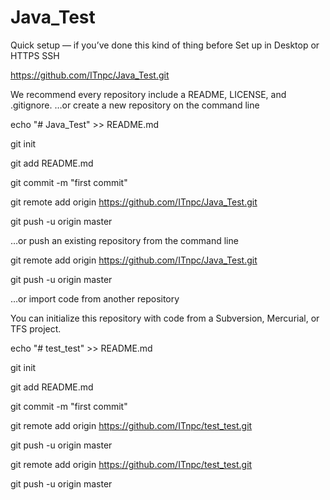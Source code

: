 # Java_Test


Quick setup — if you’ve done this kind of thing before
 Set up in Desktop	or	
 HTTPS
 SSH

https://github.com/ITnpc/Java_Test.git


We recommend every repository include a README, LICENSE, and .gitignore.
…or create a new repository on the command line


echo "# Java_Test" >> README.md 

git init 

git add README.md 

git commit -m "first commit" 

git remote add origin https://github.com/ITnpc/Java_Test.git 

git push -u origin master 

…or push an existing repository from the command line 


git remote add origin https://github.com/ITnpc/Java_Test.git 

git push -u origin master 

…or import code from another repository 

You can initialize this repository with code from a Subversion, Mercurial, or TFS project. 



echo "# test_test" >> README.md

git init

git add README.md

git commit -m "first commit"

git remote add origin https://github.com/ITnpc/test_test.git

git push -u origin master



git remote add origin https://github.com/ITnpc/test_test.git

git push -u origin master


